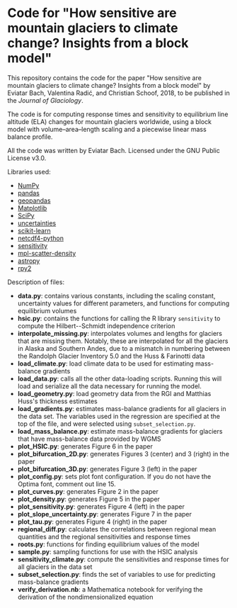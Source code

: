 # Code for "How sensitive are mountain glaciers to climate change? Insights from a block model"

This repository contains the code for the paper "How sensitive are mountain glaciers to climate change? Insights from a block model" by Eviatar Bach, Valentina Radić, and Christian Schoof, 2018, to be published in the *Journal of Glaciology*.

The code is for computing response times and sensitivity to equilibrium line altitude (ELA) changes for mountain glaciers worldwide, using a block model with volume–area–length scaling and a piecewise linear mass balance profile.

All the code was written by Eviatar Bach. Licensed under the GNU Public License v3.0.

Libraries used:
- [NumPy](http://www.numpy.org/)
- [pandas](http://pandas.pydata.org/)
- [geopandas](http://geopandas.org/)
- [Matplotlib](https://matplotlib.org/)
- [SciPy](https://scipy.org/scipylib/index.html)
- [uncertainties](https://pythonhosted.org/uncertainties/)
- [scikit-learn](http://scikit-learn.org/stable/)
- [netcdf4-python](http://unidata.github.io/netcdf4-python/)
- [sensitivity](https://cran.r-project.org/web/packages/sensitivity/index.html)
- [mpl-scatter-density](https://github.com/astrofrog/mpl-scatter-density)
- [astropy](http://www.astropy.org/)
- [rpy2](https://rpy2.bitbucket.io/)

Description of files:
- **data.py**: contains various constants, including the scaling constant, uncertainty values for different parameters, and functions for computing equilibrium volumes
- **hsic.py**: contains the functions for calling the R library `sensitivity` to compute the Hilbert--Schmidt independence criterion
- **interpolate_missing.py**: interpolates volumes and lengths for glaciers that are missing them. Notably, these are interpolated for all the glaciers in Alaska and Southern Andes, due to a mismatch in numbering between the Randolph Glacier Inventory 5.0 and the Huss & Farinotti data 
- **load_climate.py**: load climate data to be used for estimating mass-balance gradients
- **load_data.py**: calls all the other data-loading scripts. Running this will load and serialize all the data necessary for running the model.
- **load_geometry.py**: load geometry data from the RGI and Matthias Huss's thickness estimates
- **load_gradients.py**: estimates mass-balance gradients for all glaciers in the data set. The variables used in the regression are specified at the top of the file, and were selected using `subset_selection.py`.
- **load_mass_balance.py**: estimate mass-balance gradients for glaciers that have mass-balance data provided by WGMS
- **plot_HSIC.py**: generates Figure 6 in the paper
- **plot_bifurcation_2D.py**: generates Figures 3 (center) and 3 (right) in the paper
- **plot_bifurcation_3D.py**: generates Figure 3 (left) in the paper
- **plot_config.py**: sets plot font configuration. If you do not have the Optima font, comment out line 15.
- **plot_curves.py**: generates Figure 2 in the paper
- **plot_density.py**: generates Figure 5 in the paper
- **plot_sensitivity.py**: generates Figure 4 (left) in the paper
- **plot_slope_uncertainty.py**: generates Figure 7 in the paper
- **plot_tau.py**: generates Figure 4 (right) in the paper
- **regional_diff.py**: calculates the correlations between regional mean quantities and the regional sensitivities and response times
- **roots.py**: functions for finding equilibrium values of the model
- **sample.py**: sampling functions for use with the HSIC analysis
- **sensitivity_climate.py**: compute the sensitivities and response times for all glaciers in the data set
- **subset_selection.py**: finds the set of variables to use for predicting mass-balance gradients
- **verify_derivation.nb**: a Mathematica notebook for verifying the derivation of the nondimensionalized equation

